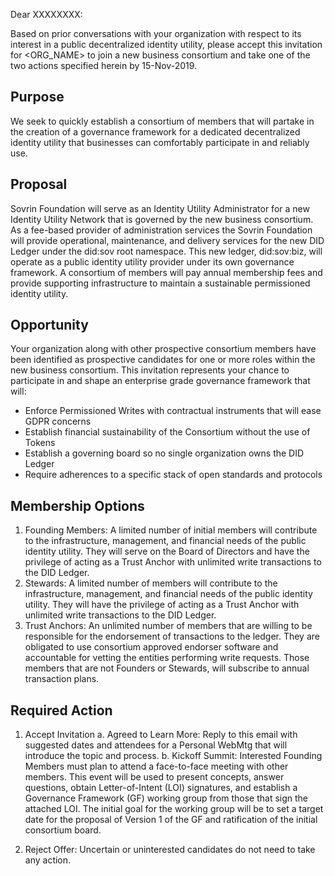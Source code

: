 
Dear XXXXXXXX:

Based on prior conversations with your organization with respect to its interest in a public decentralized identity utility, please accept this invitation for <ORG_NAME> to join a new business consortium and take one of the two actions specified herein by 15-Nov-2019.

Purpose
--------------------
We seek to quickly establish a consortium of members that will partake in the creation of a governance framework for a dedicated decentralized identity utility that businesses can comfortably participate in and reliably use.

Proposal
--------------------
Sovrin Foundation will serve as an Identity Utility Administrator for a new Identity Utility Network that is governed by the new business consortium. As a fee-based provider of administration services the Sovrin Foundation will provide operational, maintenance, and delivery services for the new DID Ledger under the did:sov root namespace. This new ledger,  did:sov:biz, will operate as a public identity utility provider under its own governance framework. A consortium of members will pay annual membership fees and provide supporting infrastructure to maintain a sustainable permissioned identity utility.

Opportunity
--------------------
Your organization along with other prospective consortium members have been identified as prospective candidates for one or more roles within the new business consortium. This invitation represents your chance to participate in and shape an enterprise grade governance framework that will:

* Enforce Permissioned Writes with contractual instruments that will ease GDPR concerns
* Establish financial sustainability of the Consortium without the use of Tokens
* Establish a governing board so no single organization owns the DID Ledger
* Require adherences to a specific stack of open standards and protocols

Membership Options
--------------------
1.	Founding Members: A limited number of initial members will contribute to the infrastructure, management, and financial needs of the public identity utility. They will serve on the Board of Directors and have the privilege of acting as a Trust Anchor with unlimited write transactions to the DID Ledger.
2.  Stewards: A limited number of members will contribute to the infrastructure, management, and financial needs of the public identity utility. They will have the privilege of acting as a Trust Anchor with unlimited write transactions to the DID Ledger.
3.	Trust Anchors: An unlimited number of members that are willing to be responsible for the endorsement of transactions to the ledger. They are obligated to use consortium approved endorser software and accountable for vetting the entities performing write requests. Those members that are not Founders or Stewards, will subscribe to annual transaction plans.

Required Action
--------------------
1. Accept Invitation
  a. Agreed to Learn More: Reply to this email with suggested dates and attendees for a Personal WebMtg that will introduce the topic and process.
  b. Kickoff Summit: Interested Founding Members must plan to attend a face-to-face meeting with other members. This event will be used to present concepts, answer questions, obtain Letter-of-Intent (LOI) signatures, and establish a Governance Framework (GF) working group from those that sign the attached LOI. The initial goal for the working group will be to set a target date for the proposal of Version 1 of the GF and ratification of the initial consortium board.  

2. Reject Offer: Uncertain or uninterested candidates do not need to take any action.
